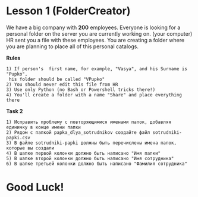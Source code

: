 # Lesson 1 (FolderCreator)

We have a big company with **200** employees.
Everyone is looking for a personal folder on the server you are currently working on. (your computer)
HR sent you a file with these employees.
You are creating a folder where you are planning to place all of this personal catalogs.

**Rules**
```
1) If person's  first name, for example, "Vasya", and his Surname is "Pupko",
 his folder should be called "VPupko"
2) You should never edit this file from HR
3) Use only Python (no Bash or Powershell tricks there!)
4) You'll create a folder with a name "Share" and place everything there

```
**Task 2**

```
1) Исправить проблему с повторяющимися именами папок, добавляя единичку в конце имени папки
2) Рядом с папкой papka_dlya_sotrudnikov создайте файл sotrudniki-papki.csv
3) В файле sotrudniki-papki должны быть перечислены имена папок, которые вы создали
4) В шапке первой колонки должно быть написано "Имя папки"
5) В шапке второй колонки должно быть написано "Имя сотрудника"
6) В шапке третьей колонки должно быть написано "Фамилия сотрудника"
```


# Good Luck!
